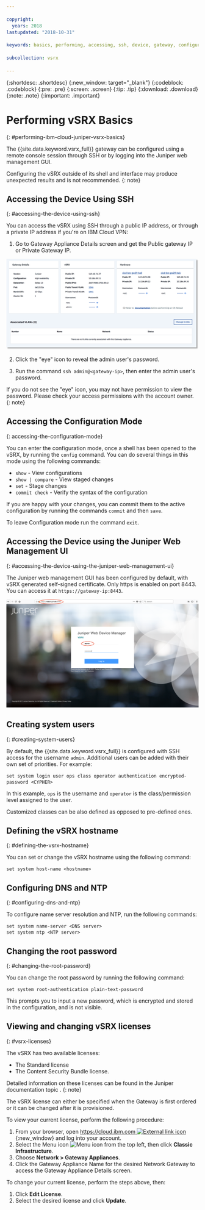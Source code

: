 ```yaml
---

copyright:
  years: 2018
lastupdated: "2018-10-31"

keywords: basics, performing, accessing, ssh, device, gateway, configuration, mode, juniper, ui, dns, htp, password

subcollection: vsrx

---
```


{:shortdesc: .shortdesc}
{:new_window: target="_blank"}
{:codeblock: .codeblock}
{:pre: .pre}
{:screen: .screen}
{:tip: .tip}
{:download: .download}
{:note: .note}
{:important: .important}

# Performing vSRX Basics
{: #performing-ibm-cloud-juniper-vsrx-basics}

The {{site.data.keyword.vsrx_full}} gateway can be configured using a remote console session through SSH or by logging into the Juniper web management GUI.

Configuring the vSRX outside of its shell and interface may produce unexpected results and is not recommended.
{: note}

## Accessing the Device Using SSH
{: #accessing-the-device-using-ssh}

You can access the vSRX using SSH through a public IP address, or through a private IP address if you're on IBM Cloud VPN:

1. Go to Gateway Appliance Details screen and get the Public gateway IP or Private Gateway IP.

  <img src="images/gw-sa-details.png" alt="drawing" style="width: 700px;"/>

2. Click the "eye" icon to reveal the admin user's password.

3. Run the command `ssh admin@<gateway-ip>`, then enter the admin user's password.

If you do not see the "eye" icon, you may not have permission to view the password. Please check your access permissions with the account owner.
{: note}

## Accessing the Configuration Mode
{: accessing-the-configuration-mode}

You can enter the configuration mode, once a shell has been opened to the vSRX, by running the `config` command. You can do several things in this mode using the following commands:

* `show` - View configurations  
* `show | compare` - View staged changes
* `set` - Stage changes
* `commit check` - Verify the syntax of the configuration

If you are happy with your changes, you can commit them to the active configuration by running the commands `commit` and then `save`.  

To leave Configuration mode run the command `exit`.

## Accessing the Device using the Juniper Web Management UI
{: #accessing-the-device-using-the-juniper-web-management-ui}

The Juniper web management GUI has been configured by default, with vSRX generated self-signed certificate. Only https is enabled on port 8443. You can access it at `https://gateway-ip:8443`.

![Gateway Appliance HA Details](images/vSRX-webui.png)

## Creating system users
{: #creating-system-users}

By default, the {{site.data.keyword.vsrx_full}} is configured with SSH access for the username `admin`. Additional users can be added with their own set of priorities. For example:

```
set system login user ops class operator authentication encrypted-password <CYPHER>
```

In this example, `ops` is the username and `operator` is the class/permission level assigned to the user.

Customized classes can be also defined as opposed to pre-defined ones.

## Defining the vSRX hostname
{: #defining-the-vsrx-hostname}

You can set or change the vSRX hostname using the following command:

```
set system host-name <hostname>
```

## Configuring DNS and NTP
{: #configuring-dns-and-ntp}

To configure name server resolution and NTP, run the following commands:

```
set system name-server <DNS server>
set system ntp <NTP server>
```

## Changing the root password
{: #changing-the-root-password}

You can change the root password by running the following command:

```
set system root-authentication plain-text-password
```

This prompts you to input a new password, which is encrypted and stored in the configuration, and is not visible.

## Viewing and changing vSRX licenses
{: #vsrx-licenses}

The vSRX has two available licenses:

* The Standard license
* The Content Security Bundle license.

Detailed information on these licenses can be found in the Juniper documentation topic <JUNIPER TOPIC NAME>.
{: note}

The vSRX license can either be specified when the Gateway is first ordered or it can be changed after it is provisioned.

To view your current license, perform the following procedure:

1. From your browser, open [https://cloud.ibm.com ![External link icon](../../icons/launch-glyph.svg "External link icon")](https://cloud.ibm.com){:new_window} and log into your account.
2. Select the Menu icon ![Menu icon](../../icons/icon_hamburger.svg) from the top left, then click **Classic Infrastructure**.
3. Choose **Network > Gateway Appliances**.
4. Click the Gateway Appliance Name for the desired Network Gateway to access the Gateway Appliance Details screen.

To change your current license, perform the steps above, then:

1. Click **Edit License**.
2. Select the desired license and click **Update**.
